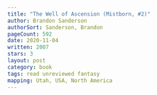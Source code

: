 ```yaml
---
title: "The Well of Ascension (Mistborn, #2)"
author: Brandon Sanderson
authorSort: Sanderson, Brandon
pageCount: 592
date: 2020-11-04
written: 2007
stars: 3
layout: post
category: book
tags: read unreviewed fantasy
mapping: Utah, USA, North America
---
```

